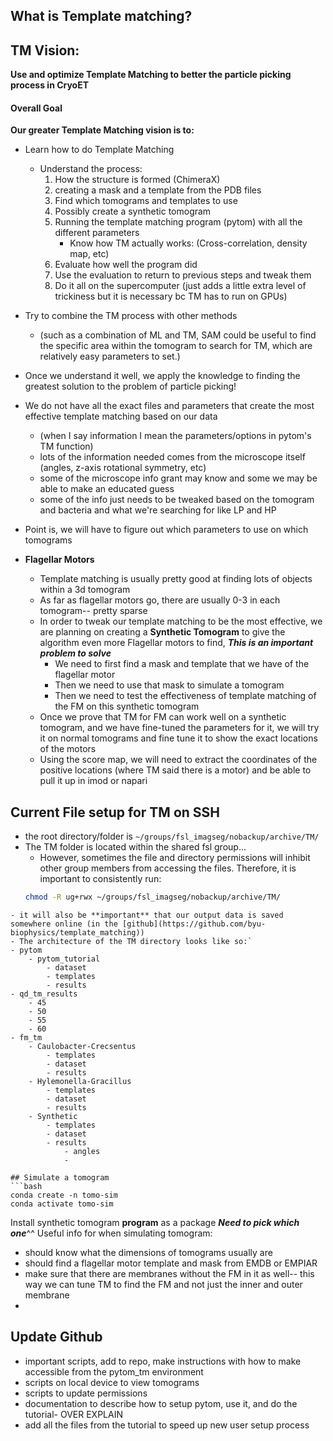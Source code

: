 ## What is Template matching?

## TM Vision:
**Use and optimize Template Matching to better the particle picking process in CryoET**
#### Overall Goal
**Our greater Template Matching vision is to:**
- Learn how to do Template Matching
	- Understand the process:
		1. How the structure is formed (ChimeraX)
		2. creating a mask and a template from the PDB files
		3. Find which tomograms and templates to use
		4. Possibly create a synthetic tomogram
		5. Running the template matching program (pytom) with all the different parameters
			- Know how TM actually works: (Cross-correlation, density map, etc)
		6. Evaluate how well the program did
		7. Use the evaluation to return to previous steps and tweak them
		8. Do it all on the supercomputer (just adds a little extra level of trickiness but it is necessary bc TM has to run on GPUs)
- Try to combine the TM process with other methods 
	- (such as a combination of ML and TM, SAM could be useful to find the specific area within the tomogram to search for TM, which are relatively easy parameters to set.)
- Once we understand it well, we apply the knowledge to finding the greatest solution to the problem of particle picking!


- We do not have all the exact files and parameters that create the most effective template matching based on our data
	- (when I say information I mean the parameters/options in pytom's TM function)
	- lots of the information needed comes from the microscope itself (angles, z-axis rotational symmetry, etc)
	- some of the microscope info grant may know and some we may be able to make an educated guess
	- some of the info just needs to be tweaked based on the tomogram and bacteria and what we're searching for like LP and HP
- Point is, we will have to figure out which parameters to use on which tomograms
- **Flagellar Motors**
	- Template matching is usually pretty good at finding lots of objects within a 3d tomogram
	- As far as flagellar motors go, there are usually 0-3 in each tomogram-- pretty sparse
	- In order to tweak our template matching to be the most effective, we are planning on creating a **Synthetic Tomogram** to give the algorithm even more Flagellar motors to find, ***This is an important problem to solve*** 
		- We need to first find a mask and template that we have of the flagellar motor
		- Then we need to use that mask to simulate a tomogram
		- Then we need to test the effectiveness of template matching of the FM on this synthetic tomogram
	- Once we prove that TM for FM can work well on a synthetic tomogram, and we have fine-tuned the parameters for it, we will try it on normal tomograms and fine tune it to show the exact locations of the motors
	- Using the score map, we will need to extract the coordinates of the positive locations (where TM said there is a motor) and be able to pull it up in imod or napari

## Current File setup for TM on SSH

- the root directory/folder is `~/groups/fsl_imagseg/nobackup/archive/TM/`
- The TM folder is located within the shared fsl group...
	- However, sometimes the file and directory permissions will inhibit other group members from accessing the files. Therefore, it is important to consistently run:
	 ```bash 
	 chmod -R ug+rwx ~/groups/fsl_imagseg/nobackup/archive/TM/
```
- it will also be **important** that our output data is saved somewhere online (in the [github](https://github.com/byu-biophysics/template_matching))
- The architecture of the TM directory looks like so:`
- pytom
	- pytom_tutorial
		- dataset
		- templates
		- results
- qd_tm_results
	- 45
	- 50
	- 55
	- 60
- fm_tm
	- Caulobacter-Crecsentus
		- templates
		- dataset
		- results
	- Hylemonella-Gracillus
		- templates
		- dataset
		- results
	- Synthetic
		- templates
		- dataset
		- results
			- angles
			- 

## Simulate a tomogram
```bash
conda create -n tomo-sim
conda activate tomo-sim
```
Install synthetic tomogram **program** as a package
***Need to pick which one***^^
Useful info for when simulating tomogram:
- should know what the dimensions of tomograms usually are
- should find a flagellar motor template and mask from EMDB or EMPIAR
- make sure that there are membranes without the FM in it as well-- this way we can tune TM to find the FM and not just the inner and outer membrane
- 

## Update Github
- important scripts, add to repo, make instructions with how to make accessible from the pytom_tm environment
- scripts on local device to view tomograms
- scripts to update permissions
- documentation to describe how to setup pytom, use it, and do the tutorial- OVER EXPLAIN
- add all the files from the tutorial to speed up new user setup process
